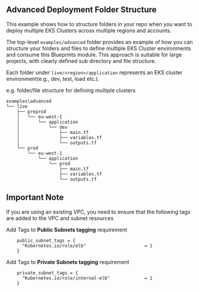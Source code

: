 ## Advanced Deployment Folder Structure

This example shows how to structure folders in your repo when you want to deploy multiple EKS Clusters across multiple regions and accounts.

The top-level `examples/advanced` folder provides an example of how you can structure your folders and files to define multiple EKS Cluster environments and consume this Blueprints module. This approach is suitable for large projects, with clearly defined sub directory and file structure.

Each folder under `live/<region>/application` represents an EKS cluster environment(e.g., dev, test, load etc.).

e.g. folder/file structure for defining multiple clusters

```
examples\advanced
└── live
    ├── preprod
    │   └── eu-west-1
    │       └── application
    │           └── dev
    │               ├── main.tf
    │               ├── variables.tf
    │               └── outputs.tf
    └── prod
        └── eu-west-1
            └── application
                └── prod
                    ├── main.tf
                    ├── variables.tf
                    └── outputs.tf
```

## Important Note

If you are using an existing VPC, you need to ensure that the following tags are added to the VPC and subnet resources

Add Tags to **Public Subnets tagging** requirement

```hcl
    public_subnet_tags = {
      "Kubernetes.io/role/elb"                      = 1
    }
```

Add Tags to **Private Subnets tagging** requirement

```hcl
    private_subnet_tags = {
      "Kubernetes.io/role/internal-elb"             = 1
    }
```
